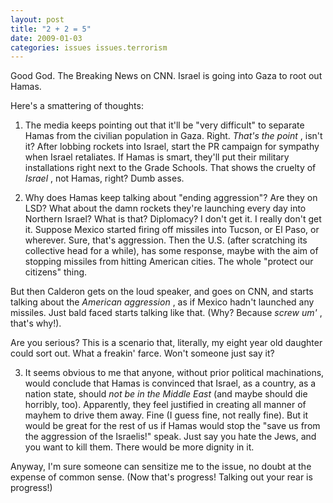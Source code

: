 ```yaml
---
layout: post
title: "2 + 2 = 5"
date: 2009-01-03
categories: issues issues.terrorism
---
```


Good God. The Breaking News on CNN. Israel is going into Gaza to root out
Hamas.

Here's a smattering of thoughts:

1. The media keeps pointing out that it'll be "very difficult" to separate
Hamas from the civilian population in Gaza. Right. _That's the point_ , isn't
it? After lobbing rockets into Israel, start the PR campaign for sympathy when
Israel retaliates. If Hamas is smart, they'll put their military installations
right next to the Grade Schools. That shows the cruelty of _Israel_ , not
Hamas, right? Dumb asses.

2. Why does Hamas keep talking about "ending aggression"? Are they on LSD? 
What about the damn rockets they're launching every day into Northern Israel? 
What is that? Diplomacy? I don't get it. I really don't get it. Suppose
Mexico started firing off missiles into Tucson, or El Paso, or wherever. Sure,
that's aggression. Then the U.S. (after scratching its collective head for a
while), has some response, maybe with the aim of stopping missiles from hitting
American cities. The whole "protect our citizens" thing. 

But then Calderon gets on the loud speaker, and goes on CNN, and starts talking
about the _American aggression_ , as if Mexico hadn't launched any missiles. 
Just bald faced starts talking like that. (Why? Because _screw um'_ , that's
why!). 

Are you serious? This is a scenario that, literally, my eight year old daughter
could sort out. What a freakin' farce. Won't someone just say it?

3. It seems obvious to me that anyone, without prior political machinations,
would conclude that Hamas is convinced that Israel, as a country, as a nation
state, should _not be in the Middle East_ (and maybe should die horribly,
too). Apparently, they feel justified in creating all manner of mayhem to drive
them away. Fine (I guess fine, not really fine). But it would be great for the
rest of us if Hamas would stop the "save us from the aggression of the
Israelis!" speak. Just say you hate the Jews, and you want to kill them. There
would be more dignity in it. 

Anyway, I'm sure someone can sensitize me to the issue, no doubt at the expense
of common sense. (Now that's progress! Talking out your rear is
progress!)